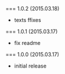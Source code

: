=== 1.0.2 (2015.03.18)

* texts ffixes

=== 1.0.1 (2015.03.17)

* fix readme

=== 1.0.0 (2015.03.17)

* initial release
